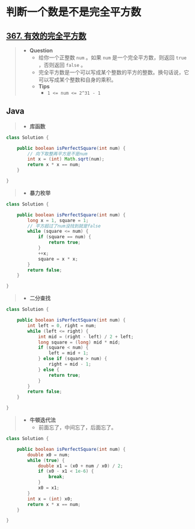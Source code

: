 # 判断一个数是不是完全平方数

## [367. 有效的完全平方数](https://leetcode.cn/problems/valid-perfect-square/)

> - **Question**
>   - 给你一个正整数 `num` 。如果 `num` 是一个完全平方数，则返回 `true` ，否则返回 `false` 。
>   - 完全平方数是一个可以写成某个整数的平方的整数。换句话说，它可以写成某个整数和自身的乘积。
>   - **Tips**
>     - `1 <= num <= 2^31 - 1`

## Java

> - **库函数**

```java
class Solution {

    public boolean isPerfectSquare(int num) {
        // 向下取整再平方是不是num
        int x = (int) Math.sqrt(num);
        return x * x == num;
    }

}
```

> - **暴力枚举**

```java
class Solution {

    public boolean isPerfectSquare(int num) {
        long x = 1, square = 1;
        // 平方超过了num没找到就是false
        while (square <= num) {
            if (square == num) {
                return true;
            }
            ++x;
            square = x * x;
        }
        return false;
    }

}
```

> - **二分查找**

```java
class Solution {

    public boolean isPerfectSquare(int num) {
        int left = 0, right = num;
        while (left <= right) {
            int mid = (right - left) / 2 + left;
            long square = (long) mid * mid;
            if (square < num) {
                left = mid + 1;
            } else if (square > num) {
                right = mid - 1;
            } else {
                return true;
            }
        }
        return false;
    }

}
```

> - **牛顿迭代法**
>   - 前面忘了，中间忘了，后面忘了。

```java
class Solution {

    public boolean isPerfectSquare(int num) {
        double x0 = num;
        while (true) {
            double x1 = (x0 + num / x0) / 2;
            if (x0 - x1 < 1e-6) {
                break;
            }
            x0 = x1;
        }
        int x = (int) x0;
        return x * x == num;
    }

}
```
